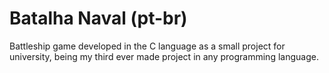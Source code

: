 # Batalha Naval (pt-br)

Battleship game developed in the C language as a small project for university, being my third ever made project in any programming language.
